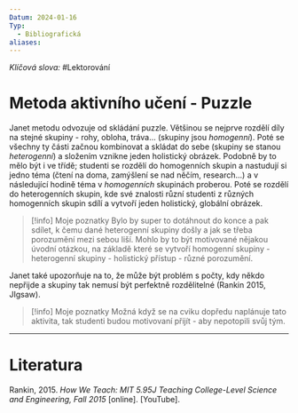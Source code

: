 ```yaml
---
Datum: 2024-01-16
Typ:
  - Bibliografická
aliases:
---
```

*Klíčová slova:* #Lektorování 
# Metoda aktivního učení - Puzzle
Janet metodu odvozuje od skládání puzzle. Většinou se nejprve rozdělí díly na stejné skupiny - rohy, obloha, tráva... (skupiny jsou *homogenní*). Poté se všechny ty části začnou kombinovat a skládat do sebe (skupiny se stanou *heterogenní*) a složením vznikne jeden holistický obrázek.
Podobně by to mělo být i ve třídě; studenti se rozdělí do homogenních skupin a nastudují si jedno téma (čtení na doma, zamýšlení se nad něčím, research...) a v následující hodině téma v *homogenních* skupinách proberou. Poté se rozdělí do heterogenních skupin, kde své znalosti různí studenti z různých homogenních skupin sdílí a vytvoří jeden holistický, globální obrázek.

> [!info] Moje poznatky
> Bylo by super to dotáhnout do konce a pak sdílet, k čemu dané heterogenní skupiny došly a jak se třeba porozumění mezi sebou liší. Mohlo by to být motivované nějakou úvodní otázkou, na základě které se vytvoří homogenní skupiny - heterogenní skupiny - holistický přístup - různé porozumění.

Janet také upozorňuje na to, že může být problém s počty, kdy někdo nepřijde a skupiny tak nemusí být perfektně rozdělitelné (Rankin 2015, JIgsaw).

> [!info] Moje poznatky
> Možná když se na cviku dopředu naplánuje tato aktivita, tak studenti budou motivovaní přijít - aby nepotopili svůj tým.

- - -
# Literatura
Rankin, 2015. _How We Teach: MIT 5.95J Teaching College-Level Science and Engineering, Fall 2015_ [online]. [YouTube].